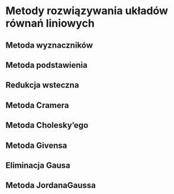 # Metody rozwiązywania układów równań liniowych

## Metoda wyznaczników

##  Metoda podstawienia

## Redukcja wsteczna

## Metoda Cramera

## Metoda Cholesky’ego

## Metoda Givensa

## Eliminacja Gausa 

## Metoda JordanaGaussa
